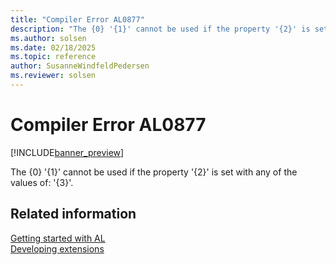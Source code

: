 ```yaml
---
title: "Compiler Error AL0877"
description: "The {0} '{1}' cannot be used if the property '{2}' is set with any of the values of: '{3}'."
ms.author: solsen
ms.date: 02/18/2025
ms.topic: reference
author: SusanneWindfeldPedersen
ms.reviewer: solsen
---
```

[//]: # (START>DO_NOT_EDIT)
[//]: # (IMPORTANT:Do not edit any of the content between here and the END>DO_NOT_EDIT.)
[//]: # (Any modifications should be made in the .xml files in the ModernDev repo.)
# Compiler Error AL0877

[!INCLUDE[banner_preview](../includes/banner_preview.md)]

The {0} '{1}' cannot be used if the property '{2}' is set with any of the values of: '{3}'.


[//]: # (IMPORTANT: END>DO_NOT_EDIT)
## Related information  
[Getting started with AL](../devenv-get-started.md)  
[Developing extensions](../devenv-dev-overview.md)  